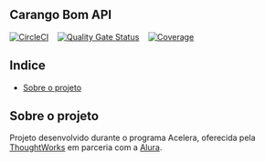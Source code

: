 ## Carango Bom API
[![CircleCI](https://circleci.com/gh/FranciscoPDNeto/carango-bom-api-base/tree/master.svg?style=svg)](https://circleci.com/gh/FranciscoPDNeto/carango-bom-api-base/tree/master) &nbsp;&nbsp; [![Quality Gate Status](https://sonarcloud.io/api/project_badges/measure?project=FranciscoPDNeto_carango-bom-api-base&metric=alert_status)](https://sonarcloud.io/dashboard?id=FranciscoPDNeto_carango-bom-api-base) &nbsp;&nbsp; [![Coverage](https://sonarcloud.io/api/project_badges/measure?project=FranciscoPDNeto_carango-bom-api-base&metric=coverage)](https://sonarcloud.io/dashboard?id=FranciscoPDNeto_carango-bom-api-base)

## Indice

* [Sobre o projeto](#sobre-o-projeto)

## Sobre o projeto

Projeto desenvolvido durante o programa Acelera, oferecida pela [ThoughtWorks](https://www.thoughtworks.com/) em parceria com a [Alura](https://www.alura.com.br/).
